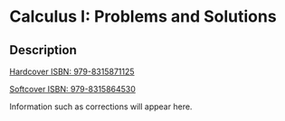 # Calculus I: Problems and Solutions
## Description ##

[Hardcover ISBN: 979-8315871125](https://www.amazon.com/dp/B0F31J853Q)

[Softcover ISBN: 979-8315864530](https://www.amazon.com/dp/B0F2ZJBSD9)

Information such as corrections will appear here.

